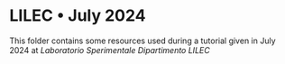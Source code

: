 # LILEC • July 2024

This folder contains some resources used during a tutorial given in July 2024 at 
*Laboratorio Sperimentale Dipartimento LILEC*

